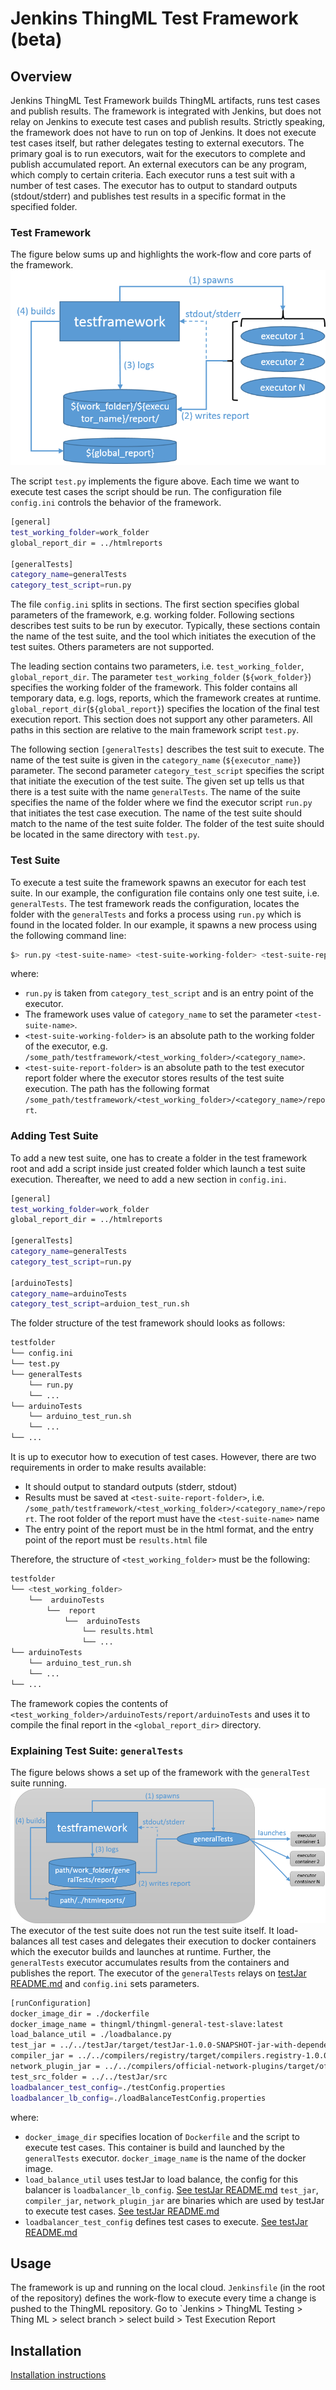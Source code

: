 # Jenkins ThingML Test Framework (beta)
## Overview
Jenkins ThingML Test Framework builds ThingML artifacts, runs test cases and publish results. The framework is integrated with Jenkins, but does not relay on Jenkins to execute test cases and publish results. Strictly speaking, the framework does not have to run on top of Jenkins. It does not execute test cases itself, but rather delegates testing to external executors. The primary goal is to run executors, wait for the executors to complete and publish accumulated report. An external executors can be any program, which comply to certain criteria. Each executor runs a test suit with a number of test cases. The executor has to output to standard outputs (stdout/stderr) and publishes test results in a specific format in the specified folder.

### Test Framework
The figure below sums up and highlights the work-flow and core parts of the framework.
![Alt text](docs/overview.png "Work-flow and core components")

The script `test.py` implements the figure above. Each time we want to execute test cases the script should be run. The configuration file `config.ini` controls the behavior of the framework.
```sh
[general]
test_working_folder=work_folder
global_report_dir = ../htmlreports

[generalTests]
category_name=generalTests
category_test_script=run.py
```
The file `config.ini` splits in sections. The first section specifies global parameters of the framework, e.g. working folder. Following sections describes test suits to be run by executor. Typically, these sections contain the name of the test suite, and the tool which initiates the execution of the test suites. Others parameters are not supported.

The leading section contains two parameters, i.e. `test_working_folder`, `global_report_dir`. The parameter `test_working_folder` (`${work_folder}`) specifies the working folder of the framework. This folder contains all temporary data, e.g. logs, reports, which the framework creates at runtime. `global_report_dir`(`${global_report}`) specifies the location of the final test execution report. This section does not support any other parameters. All paths in this section are relative to the main framework script `test.py`.

The following section `[generalTests]` describes the test suit to execute. The name of the test suite is given in the `category_name` (`${executor_name}`) parameter. The second parameter `category_test_script` specifies the script that initiate the execution of the test suite. The given set up tells us that there is a test suite with the name `generalTests`. The name of the suite specifies the name of the folder where we find the executor script `run.py` that initiates the test case execution. The name of the test suite should match to the name of the test suite folder. The folder of the test suite should be located in the same directory with `test.py`. 

### Test Suite
To execute a test suite the framework spawns an executor for each test suite. In our example, the configuration file contains only one test suite, i.e. `generalTests`. The test framework reads the configuration, locates the folder with the `generalTests` and forks a process using `run.py` which is found in the located folder. In our example, it spawns a new process using the following command line:
```sh
$> run.py <test-suite-name> <test-suite-working-folder> <test-suite-report-folder> 
```
where:
 - `run.py` is taken from `category_test_script` and is an entry point of the executor.
 - The framework uses value of `category_name` to set the parameter `<test-suite-name>`.
 - `<test-suite-working-folder>` is an absolute path to the working folder of the executor, e.g. `/some_path/testframework/<test_working_folder>/<category_name>`.
 - `<test-suite-report-folder>` is an absolute path to the test executor report folder where the executor stores results of the test suite execution. The path has the following format `/some_path/testframework/<test_working_folder>/<category_name>/report`.

### Adding Test Suite
To add a new test suite, one has to create a folder in the test framework root and add a script inside just created folder which launch a test suite execution. Thereafter, we need to add a new section in `config.ini`. 
```sh
[general]
test_working_folder=work_folder
global_report_dir = ../htmlreports

[generalTests]
category_name=generalTests
category_test_script=run.py

[arduinoTests]
category_name=arduinoTests
category_test_script=arduion_test_run.sh
```
The folder structure of the test framework should looks as follows:
```sh
testfolder
└── config.ini
└── test.py
└── generalTests
    └── run.py
    └── ...
└── arduinoTests
    └── arduino_test_run.sh
    └── ...
└── ...
```                   
It is up to executor how to execution of test cases. However, there are two requirements in order to make results available:
 - It should output to standard outputs (stderr, stdout)
 - Results must be saved at `<test-suite-report-folder>`, i.e. `/some_path/testframework/<test_working_folder>/<category_name>/report`. The root folder of the report must have the `<test-suite-name>` name
 - The entry point of the report must be in the html format, and the entry point of the report must be `results.html` file

Therefore, the structure of `<test_working_folder>` must be the following:
```sh
testfolder
└── <test_working_folder>
    └──  arduinoTests
        └──  report
            └──  arduinoTests
                └── results.html
                └── ...
└── arduinoTests
    └── arduino_test_run.sh
    └── ...
└── ...
``` 
The framework copies the contents of `<test_working_folder>/arduinoTests/report/arduinoTests` and uses it to compile the final report in the `<global_report_dir>` directory.

### Explaining Test Suite: `generalTests` 
The figure belows shows a set up of the framework with the `generalTest` suite running.
![Alt text](docs/general_tests_overview.png "Test suite generalTests")
The executor of the test suite does not run the test suite itself. It load-balances all test cases and delegates their execution to docker containers which the executor builds and launches at runtime. Further, the `generalTests` executor accumulates results from the containers and publishes the report. The executor of the `generalTests` relays on [testJar README.md](https://github.com/SINTEF-9012/ThingML/blob/master/testJar/Custom_Tests_README.md) and `config.ini` sets parameters.
```sh
[runConfiguration]
docker_image_dir = ./dockerfile
docker_image_name = thingml/thingml-general-test-slave:latest
load_balance_util = ./loadbalance.py
test_jar = ../../testJar/target/testJar-1.0.0-SNAPSHOT-jar-with-dependencies.jar
compiler_jar = ../../compilers/registry/target/compilers.registry-1.0.0-SNAPSHOT-jar-with-dependencies.jar
network_plugin_jar = ../../compilers/official-network-plugins/target/official-network-plugins-1.0.0-SNAPSHOT.jar
test_src_folder = ../../testJar/src
loadbalancer_test_config=./testConfig.properties
loadbalancer_lb_config=./loadBalanceTestConfig.properties
```
where:
 - `docker_image_dir` specifies location of `Dockerfile` and the script to execute test cases. This container is build and launched by the `generalTests` executor. `docker_image_name` is the name of the docker image.
 - `load_balance_util` uses testJar to load balance, the config for this balancer is `loadbalancer_lb_config`. [See testJar README.md](https://github.com/SINTEF-9012/ThingML/blob/master/testJar/README.md) 
`test_jar`, `compiler_jar`, `network_plugin_jar` are binaries which are used by testJar to execute test cases. [See testJar README.md](https://github.com/SINTEF-9012/ThingML/blob/master/testJar/README.md)
 - `loadbalancer_test_config` defines test cases to execute. [See testJar README.md](https://github.com/SINTEF-9012/ThingML/blob/master/testJar/README.md) 

## Usage
The framework is up and running on the local cloud. `Jenkinsfile` (in the root of the repository) defines the work-flow to execute every time a change is pushed to the ThingML repository. Go to `Jenkins > ThingML Testing > Thing ML > select branch > select build > Test Execution Report 

## Installation
[Installation instructions](https://github.com/SINTEF-9012/ThingML/blob/master/testframework/docs/installation.pdf)